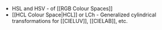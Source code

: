 - HSL and HSV - of [[RGB Colour Spaces]]
- [[HCL Colour Space|HCL]] or LCh - Generalized cylindrical transformations for [[CIELUV]], [[CIELAB]], etc.
